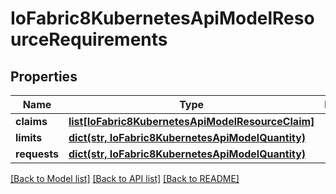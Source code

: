 # IoFabric8KubernetesApiModelResourceRequirements

## Properties
Name | Type | Description | Notes
------------ | ------------- | ------------- | -------------
**claims** | [**list[IoFabric8KubernetesApiModelResourceClaim]**](IoFabric8KubernetesApiModelResourceClaim.md) |  | [optional] 
**limits** | [**dict(str, IoFabric8KubernetesApiModelQuantity)**](IoFabric8KubernetesApiModelQuantity.md) |  | [optional] 
**requests** | [**dict(str, IoFabric8KubernetesApiModelQuantity)**](IoFabric8KubernetesApiModelQuantity.md) |  | [optional] 

[[Back to Model list]](../README.md#documentation-for-models) [[Back to API list]](../README.md#documentation-for-api-endpoints) [[Back to README]](../README.md)

